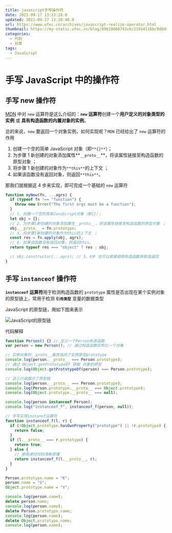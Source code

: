 ```yaml
---
title: javascript手写操作符
date: 2021-09-17 13:23:28.0
updated: 2021-09-17 13:28:46.0
url: https://www.ufec.cn/archives/javascript-realize-operator.html
thumbnail: https://my-static.ufec.cn/blog/89619860743c6c21914116bc9d8dd378.png
categories:
  - 代码
  - 日常
tags:
  - JavaScript
---
```


# 手写 JavaScript 中的操作符

## 手写 new 操作符

[MDN](https://developer.mozilla.org/zh-CN/docs/Web/JavaScript/Reference/Operators/new) 中对 `new` 运算符是这么介绍的：**`new` 运算符**创建一个**用户定义的对象类型的实例** 或 **具有构造函数的内置对象的实例**。

总的来说，`new` 要返回一个对象实例，如何实现呢？`MDN` 已经给出了 `new` 运算符的作用

1. 创建一个空的简单 JavaScript 对象（即`**{}**`）；
2. 为步骤 1 新创建的对象添加属性**`__proto__`**，将该属性链接至构造函数的原型对象 ；
3. 将步骤 1 新创建的对象作为`**this**`的上下文 ；
4. 如果该函数没有返回对象，则返回`**this**`。

那我们就根据这 4 步来实现，即可完成一个基础的 `new` 运算符

```javascript
function myNew(fn, ...agrs) {
  if (typeof fn !== "function") {
    throw new Error("The first args must be a function");
  }
  // 1、创建一个空的简单JavaScript对象（即{}）；
  let obj = {};
  // 2、为步骤1新创建的对象添加属性__proto__，将该属性链接至构造函数的原型对象 ；
  obj.__proto__ = fn.prototype;
  // 3、将步骤1新创建的对象作为this的上下文 ；
  const res = fn.apply(obj, agrs);
  // 4、如果该函数没有返回对象，则返回this。
  return typeof res === "object" ? res : obj;

  // obj.constructor(...agrs); // 3、4步 也可以直接调用构造函数获取值返回
}
```

## 手写 `instanceof` 操作符

**`instanceof`** **运算符**用于检测构造函数的 `prototype` 属性是否出现在某个实例对象的原型链上，常用于检测 **`引用类型`** 变量的数据类型

JavaScript 的原型链，用如下图来表示

![JavaScript的原型链](https://gitee.com/ufec/myimg/raw/master/image//202109171312849.png)

代码解释

```javascript
function Person() {} // 定义一个Person构造函数
var person = new Person(); // 通过构造函数实例化一个对象

// 实例对象的__proto__属性指向了实例原型prototype
console.log(person.__proto__ === Person.prototype);
// 通过 Object.getPrototypeOf 获取 对象的原型
console.log(Object.getPrototypeOf(person) === Person.prototype);

// 这三行就揭示了原型链
console.log(person.__proto__ === Person.prototype);
console.log(Person.prototype.__proto__ === Object.prototype);
console.log(Object.prototype.__proto__ === null);

console.log(person instanceof Person);
console.log("instanceof_f", instanceof_f(person, null));

// 手写实现instanof运算符
function instanceof_f(l, r) {
  if (!Object.prototype.hasOwnProperty("prototype") || !r.prototype) {
    return false;
  }
  if (l.__proto__ === r.prototype) {
    return true;
  } else {
    // 使用递归代码清晰易懂
    return instanceof_f(l.__proto__, r);
  }
}

Person.prototype.name = "K";
person.name = "G";
Object.prototype.name = "V";

console.log(person.name);
delete person.name;
console.log(person.name);
delete Person.prototype.name;
console.log(person.name);
delete Object.prototype.name;
console.log(person.name);
```
